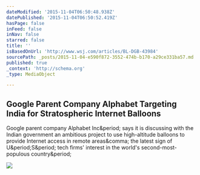 ```yaml
---
dateModified: '2015-11-04T06:50:48.938Z'
datePublished: '2015-11-04T06:50:52.419Z'
hasPage: false
inFeed: false
inNav: false
starred: false
title: ''
isBasedOnUrl: 'http://www.wsj.com/articles/BL-DGB-43984'
sourcePath: _posts/2015-11-04-e590f872-3552-474b-b170-a29ce331ba57.md
published: true
_context: 'http://schema.org'
_type: MediaObject

---
```

<article style=""><h1>Google Parent Company Alphabet Targeting India for Stratospheric Internet Balloons</h1><p>Google parent company Alphabet Inc&amp;period; says it is discussing with the Indian government an ambitious project to use high-altitude balloons to provide Internet access in remote areas&amp;comma; the latest sign of U&amp;period;S&amp;period; tech firms' interest in the world's second-most-populous country&amp;period;</p><img src="http://si.wsj.net/public/resources/images/BN-LB516_iloonI_P_20151103054603.jpg" /></article>